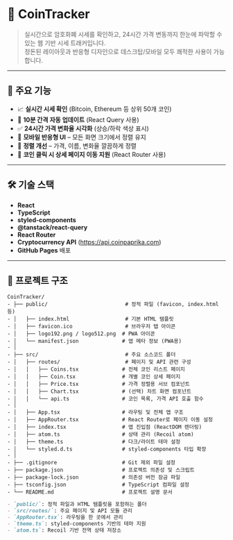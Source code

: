 # 💸 CoinTracker

> 실시간으로 암호화폐 시세를 확인하고, 24시간 가격 변동까지 한눈에 파악할 수 있는 웹 기반 시세 트래커입니다.  
> 정돈된 레이아웃과 반응형 디자인으로 데스크탑/모바일 모두 쾌적한 사용이 가능합니다.

---

## 🌟 주요 기능

- 📈 **실시간 시세 확인** (Bitcoin, Ethereum 등 상위 50개 코인)
- 🔁 **10분 간격 자동 업데이트** (React Query 사용)
- ✅ **24시간 가격 변화율 시각화** (상승/하락 색상 표시)
- 📱 **모바일 반응형 UI** – 모든 화면 크기에서 정렬 유지
- 🧹 **정렬 개선** – 가격, 이름, 변화율 깔끔하게 정렬
- 🔗 **코인 클릭 시 상세 페이지 이동 지원** (React Router 사용)

---

## 🛠 기술 스택

- **React**
- **TypeScript**
- **styled-components**
- **@tanstack/react-query**
- **React Router**
- **Cryptocurrency API** (https://api.coinpaprika.com)
- **GitHub Pages** 배포

---

## 📁 프로젝트 구조

```
CoinTracker/
- ├── public/                         # 정적 파일 (favicon, index.html 등)
- │   ├── index.html                  # 기본 HTML 템플릿
- │   ├── favicon.ico                 # 브라우저 탭 아이콘
- │   ├── logo192.png / logo512.png  # PWA 아이콘
- │   └── manifest.json              # 앱 메타 정보 (PWA용)
- │
- ├── src/                            # 주요 소스코드 폴더
- │   ├── routes/                     # 페이지 및 API 관련 구성
- │   │   ├── Coins.tsx              # 전체 코인 리스트 페이지
- │   │   ├── Coin.tsx               # 개별 코인 상세 페이지
- │   │   ├── Price.tsx              # 가격 정렬용 서브 컴포넌트
- │   │   ├── Chart.tsx              # (선택) 차트 화면 컴포넌트
- │   │   └── api.ts                 # 코인 목록, 가격 API 호출 함수
- │
- │   ├── App.tsx                    # 라우팅 및 전체 앱 구조
- │   ├── AppRouter.tsx              # React Router로 페이지 이동 설정
- │   ├── index.tsx                  # 앱 진입점 (ReactDOM 렌더링)
- │   ├── atom.ts                    # 상태 관리 (Recoil atom)
- │   ├── theme.ts                   # 다크/라이트 테마 설정
- │   └── styled.d.ts                # styled-components 타입 확장
- │
- ├── .gitignore                     # Git 제외 파일 설정
- ├── package.json                   # 프로젝트 의존성 및 스크립트
- ├── package-lock.json              # 의존성 버전 잠금 파일
- ├── tsconfig.json                  # TypeScript 컴파일 설정
- └── README.md                      # 프로젝트 설명 문서
```

```markdown
- `public/`: 정적 파일과 HTML 템플릿을 포함하는 폴더
- `src/routes/`: 주요 페이지 및 API 모듈 관리
- `AppRouter.tsx`: 라우팅을 한 곳에서 관리
- `theme.ts`: styled-components 기반의 테마 지원
- `atom.ts`: Recoil 기반 전역 상태 저장소
